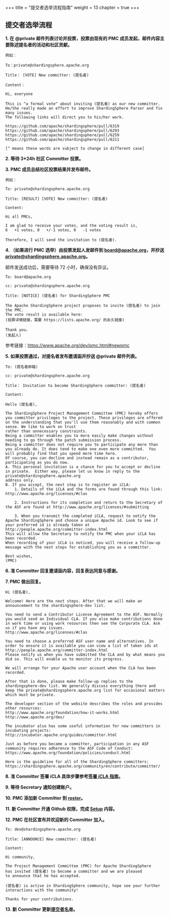 +++ 
title = "提交者选举流程指南" 
weight = 13
chapter = true 
+++

## 提交者选举流程

**1. 在 @private 邮件列表讨论并投票，投票由现有的 PMC 成员发起，邮件内容主要陈述提名者的活动和社区贡献。**

```
例如：

To：private@shardingsphere.apache.org

Title： [VOTE] New committer: (提名者)

Content：

Hi, everyone

This is ^a formal vote^ about inviting (提名者) as our new committer. 
He/She really made an effort to improve ShardingSphere Parser and fix many issues. 
The following links will direct you to his/her work.

https://github.com/apache/shardingsphere/pull/6319
https://github.com/apache/shardingsphere/pull/6293
https://github.com/apache/shardingsphere/pull/6259
https://github.com/apache/shardingsphere/pull/6211

[^ means these words are subject to change in different case]
```
**2. 等待 3*24h 社区 Committer 投票。**

**3. PMC 成员总结社区投票结果并发布邮件。**

```
例如：

To: private@shardingsphere.apache.org

Title: [RESULT] [VOTE] New committer: (提名者)

Content:

Hi all PMCs, 

I am glad to receive your votes, and the voting result is,
6   +1 votes, 0   +/-1 votes, 0   -1 votes

Therefore, I will send the invitation to (提名者).
```

**4. （如果进行 PMC 选举）由投票发起人发邮件到 board@apache.org，并抄送 private@shardingsphere.apache.org。**

邮件发送成功后，需要等待 72 小时，确保没有异议。

```
To: board@apache.org

cc: private@shardingsphere.apache.org

Title: [NOTICE] (提名者) for ShardingSphere PMC

The Apache ShardingSphere project proposes to invite (提名者) to join the PMC.
The vote result is available here:
(投票详情链接，需要 https://lists.apache.org/ 的永久链接)

Thank you，
(发起人)
```

参考链接：<https://www.apache.org/dev/pmc.html#newpmc>

**5. 如果投票通过，对提名者发布邀请函并抄送 @private 邮件列表。**

```
To: (提名者邮箱)

cc: private@shardingsphere.apache.org

Title： Invitation to become ShardingSphere committer: (提名者)

Content:

Hello (提名者),

The ShardingSphere Project Management Committee (PMC) hereby offers you committer privileges to the project. These privileges are offered on the understanding that you'll use them reasonably and with common sense. We like to work on trust
rather than unnecessary constraints.
Being a committer enables you to more easily make changes without needing to go through the patch submission process.
Being a committer does not require you to participate any more than you already do. It does tend to make one even more committed.  You will probably find that you spend more time here.
Of course, you can decline and instead remain as a contributor, participating as you do now.
A. This personal invitation is a chance for you to accept or decline in private.  Either way, please let us know in reply to the private@shardingsphere.apache.org 
address only.
B. If you accept, the next step is to register an iCLA:
    1. Details of the iCLA and the forms are found through this link: http://www.apache.org/licenses/#clas

    2. Instructions for its completion and return to the Secretary of the ASF are found at http://www.apache.org/licenses/#submitting

    3. When you transmit the completed iCLA, request to notify the Apache ShardingSphere and choose a unique Apache id. Look to see if your preferred id is already taken at http://people.apache.org/committer-index.html        
This will allow the Secretary to notify the PMC when your iCLA has been recorded.
When recording of your iCLA is noticed, you will receive a follow-up message with the next steps for establishing you as a committer.

Best wishes,
(PMC)

```

**6. 准 Committer 回复邀请函内容，回复表达同意与感谢。**

**7. PMC 做出回复。**
```
Hi (提名者),

Welcome! Here are the next steps. After that we will make an announcement to the shardingsphere-dev list.

You need to send a Contributor License Agreement to the ASF. Normally you would send an Individual CLA. If you also make contributions done in work time or using work resources then see the Corporate CLA. Ask us if you have any issues. 
http://www.apache.org/licenses/#clas

You need to choose a preferred ASF user name and alternatives. In order to ensure it is available you can view a list of taken ids at
http://people.apache.org/committer-index.html
Please notify us when you have submitted the CLA and by what means you did so. This will enable us to monitor its progress.

We will arrange for your Apache user account when the CLA has been recorded.

After that is done, please make follow-up replies to the shardingsphere-dev list. We generally discuss everything there and keep the private@shardingsphere.apache.org list for occasional matters which must be private.

The developer section of the website describes the roles and provides other resources:
http://www.apache.org/foundation/how-it-works.html
http://www.apache.org/dev/

The incubator also has some useful information for new committers in incubating projects:
http://incubator.apache.org/guides/committer.html

Just as before you became a committer, participation in any ASF community requires adherence to the ASF Code of Conduct:
https://www.apache.org/foundation/policies/conduct.html

Here is the guideline for all of the ShardingSphere committers:
https://shardingsphere.apache.org/community/en/contribute/committer/
```
**8. 准 Committer 签署 iCLA 具体步骤参考[签署 iCLA 指南](https://shardingsphere.apache.org/community/cn/contribute/icla/)。**

**9. 等待 Secretary 通知创建账户。**

**10. PMC 添加新 Committer 到 [roster](https://whimsy.apache.org/roster/committee/shardingsphere)。**

**11. 新 Committer 开通 Github 权限，完成 [Setup](https://gitbox.apache.org/setup/) 内容。**

**12. PMC 在社区宣布并欢迎新的 Committer 加入。**

```
To: dev@shardingsphere.apache.org

Title: [ANNOUNCE] New committer: (提名者)

Content:

Hi community,

The Project Management Committee (PMC) for Apache ShardingSphere
has invited (提名者) to become a committer and we are pleased 
to announce that he has accepted.

(提名者) is active in ShardingSphere community, hope see your further interactions with the community! 

Thanks for your contributions.
```

**13. 新 Committer 更新[提交者名单](/cn/team/)。**
